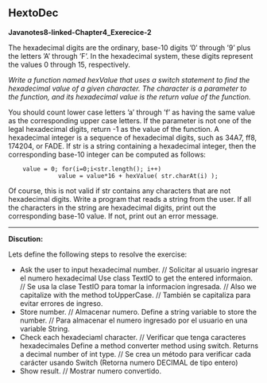 ## HextoDec
**Javanotes8-linked-Chapter4_Exerecice-2**

The hexadecimal digits are the ordinary, base-10 digits ’0’ through ’9’ plus the letters ’A’ through ’F’. In the hexadecimal system, these digits represent the values 0 through 15, respectively.

*Write a function named hexValue that uses a switch statement to find the hexadecimal value of a given character. The character is a parameter to the function, and its hexadecimal value is the return value of the function.*

You should count lower case letters ’a’ through ’f’ as having the same value as the corresponding upper case letters. If the parameter is not one of the legal hexadecimal digits, return -1 as the value of the function.
A hexadecimal integer is a sequence of hexadecimal digits, such as 34A7, ff8, 174204, or FADE. If str is a string containing a hexadecimal integer, then the corresponding base-10 integer can be computed as follows:

```
    value = 0; for(i=0;i<str.length(); i++)
              value = value*16 + hexValue( str.charAt(i) );
```

Of course, this is not valid if str contains any characters that are not hexadecimal digits. Write a program that reads a string from the user. If all the characters in the string are hexadecimal digits, print out the corresponding base-10 value. If not, print out an error message.

--------------
**Discution:**

Lets define the following steps to resolve the exercise: 
- Ask the user to input hexadecimal number. // Solicitar al usuario ingresar el numero hexadecimal
	Use class TextIO to get the entered informaion. // Se usa la clase TestIO para tomar la informacion ingresada. // Also we capitalize with the method toUpperCase. // También se capitaliza para evitar errores de ingreso.
- Store number. // Almacenar numero.
	 Define a string variable to store the number. // Para almacenar el numero ingresado por el usuario en una variable String.
-  Check each hexadeciaml character. // Verificar que tenga caracteres hexadecimales
	Define a method converter method using switch. Returns a decimal number of int type. // Se crea un método para verificar cada carácter usando Switch (Retorna numero DECIMAL de tipo entero) 
- Show result. // Mostrar numero convertido.